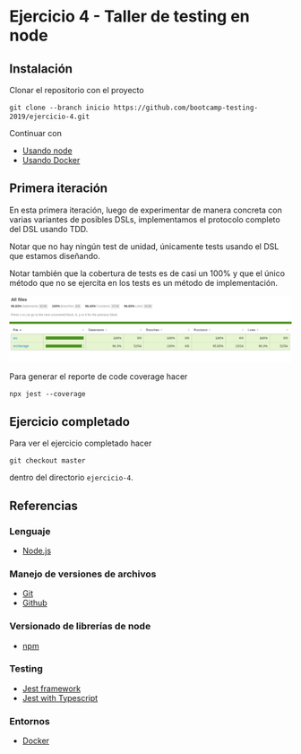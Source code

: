 # Ejercicio 4 - Taller de testing en node

## Instalación

Clonar el repositorio con el proyecto

```
git clone --branch inicio https://github.com/bootcamp-testing-2019/ejercicio-4.git
```

Continuar con

* [Usando node](./node.md)
* [Usando Docker](./docker.md)


## Primera iteración

En esta primera iteración, luego de experimentar de manera concreta con varias variantes de posibles DSLs, implementamos el protocolo completo del DSL usando TDD.

Notar que no hay ningún test de unidad, únicamente tests usando el DSL que estamos diseñando.

Notar también que la cobertura de tests es de casi un 100% y que el único método que no se ejercita en los tests es un método de implementación.

![Code coverage](./docs/code-coverage.png)

Para generar el reporte de code coverage hacer

```
npx jest --coverage
```

## Ejercicio completado

Para ver el ejercicio completado hacer

```
git checkout master
```

dentro del directorio `ejercicio-4`.

## Referencias

### Lenguaje

* [Node.js](https://nodejs.org/en/)

### Manejo de versiones de archivos

* [Git](https://git-scm.com/)
* [Github](https://github.com/)

### Versionado de librerías de node

* [npm](https://www.npmjs.com/)

### Testing

* [Jest framework](https://jestjs.io/)
* [Jest with Typescript](https://basarat.gitbooks.io/typescript/docs/testing/jest.html)

### Entornos

* [Docker](https://www.docker.com/)